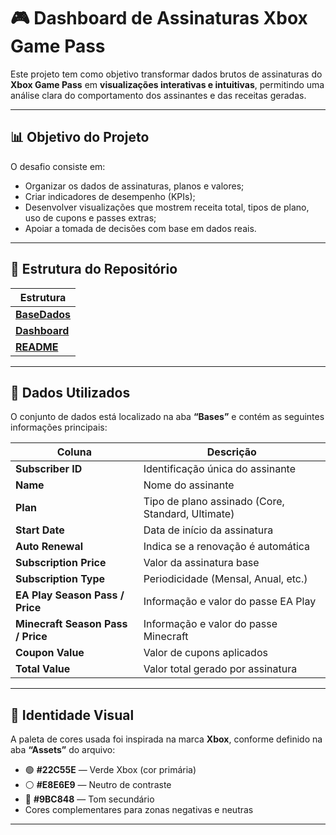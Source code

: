 # 🎮 Dashboard de Assinaturas Xbox Game Pass

Este projeto tem como objetivo transformar dados brutos de assinaturas do **Xbox Game Pass** em **visualizações interativas e intuitivas**, permitindo uma análise clara do comportamento dos assinantes e das receitas geradas.

---

## 📊 Objetivo do Projeto

O desafio consiste em:
- Organizar os dados de assinaturas, planos e valores;
- Criar indicadores de desempenho (KPIs);
- Desenvolver visualizações que mostrem receita total, tipos de plano, uso de cupons e passes extras;
- Apoiar a tomada de decisões com base em dados reais.

---

## 📁 Estrutura do Repositório

| Estrutura |
|--------|
| [**BaseDados**](https://github.com/Luxyh/Dashboard-de-Vendas-do-Xbox-com-Excel/blob/main/BaseDados.xlsx) | 
| [**Dashboard**](https://github.com/Luxyh/Dashboard-de-Vendas-do-Xbox-com-Excel/blob/main/Dashboard.xlsx) | 
| [**README**](https://github.com/Luxyh/Dashboard-de-Vendas-do-Xbox-com-Excel/edit/main/README.md) | 


---

## 🧠 Dados Utilizados

O conjunto de dados está localizado na aba **“Bases”** e contém as seguintes informações principais:

| Coluna | Descrição |
|--------|------------|
| **Subscriber ID** | Identificação única do assinante |
| **Name** | Nome do assinante |
| **Plan** | Tipo de plano assinado (Core, Standard, Ultimate) |
| **Start Date** | Data de início da assinatura |
| **Auto Renewal** | Indica se a renovação é automática |
| **Subscription Price** | Valor da assinatura base |
| **Subscription Type** | Periodicidade (Mensal, Anual, etc.) |
| **EA Play Season Pass / Price** | Informação e valor do passe EA Play |
| **Minecraft Season Pass / Price** | Informação e valor do passe Minecraft |
| **Coupon Value** | Valor de cupons aplicados |
| **Total Value** | Valor total gerado por assinatura |

---

## 🎨 Identidade Visual

A paleta de cores usada foi inspirada na marca **Xbox**, conforme definido na aba **“Assets”** do arquivo:

- 🟢 **#22C55E** — Verde Xbox (cor primária)  
- ⚪ **#E8E6E9** — Neutro de contraste  
- 🔳 **#9BC848** — Tom secundário  
- Cores complementares para zonas negativas e neutras  

---

 

